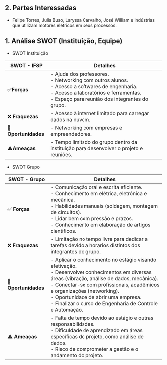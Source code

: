 ## 2. Partes Interessadas

- Felipe Torres, Julia Buso, Laryssa Carvalho, José William e  indústrias que utilizam motores elétricos em seus processos.


## 1. Análise SWOT (Instituição, Equipe)

- SWOT Instituição 

| SWOT - IFSP          | Detalhes |
|----------------------|----------|
| ✅**Forças**          | - Ajuda dos professores.<br>- Networking com outros alunos.<br>- Acesso a softwares de engenharia.<br>- Acesso a laboratórios e ferramentas.<br>- Espaço para reunião dos integrantes do grupo. |
|❌ **Fraquezas**       | - Acesso à internet limitado para carregar dados na nuvem. |
|🎯**Oportunidades**   | - Networking com empresas e empreendedores. |
| ⚠️**Ameaças**         | - Tempo limitado do grupo dentro da instituição para desenvolver o projeto e reuniões. |

- SWOT Grupo

| SWOT - Grupo        | Detalhes |
|---------------------|----------|
| ✅ **Forças**      | - Comunicação oral e escrita eficiente.<br>- Conhecimento  em elétrica, eletrônica e mecânica.<br>- Habilidades manuais (soldagem, montagem de circuitos).<br>- Lidar bem com pressão e prazos.<br>- Conhecimento em elaboração de artigos científicos.<br>
| ❌ **Fraquezas**   |- Limitação no tempo livre para dedicar a tarefas devido a horarios distintos dos integrantes do grupo. |
| 🎯 **Oportunidades** | - Aplicar o conhecimento no estágio visando efetivação.<br>- Desenvolver conhecimentos em diversas áreas (vibração, análise de dados, mecânica).<br>- Conectar-se com profissionais, acadêmicos e organizações (networking).<br>- Oportunidade de abrir uma empresa.<br>- Finalizar o curso de Engenharia de Controle e Automação. |
| ⚠️ **Ameaças**     | - Falta de tempo devido ao estágio e outras responsabilidades.<br>- Dificuldade de aprendizado em áreas específicas do projeto, como  análise de dados.<br>- Risco de comprometer a gestão e o andamento do projeto.

